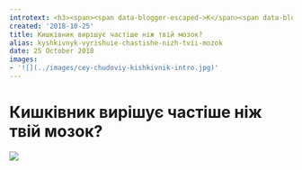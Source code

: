 ```yaml
---
introtext: <h3><span><span data-blogger-escaped->К</span><span data-blogger-escaped-><span data-blogger-escaped->ороткий огляд цікавої книжки</span></span></span></h3> <p><span><span data-blogger-escaped-><span data-blogger-escaped->"Цей чудовий кишківник"</span></span></span></p> <p><span data-blogger-escaped-><span data-blogger-escaped-> Ніхто, мабуть, до Джулії Ендерс не висловлювався з такою любов'ю, дотепністю та поетичністю про кишківник! І він на це безумовно заслуговує! Автор розповідає про різні типи кишкової мікробіоти і як це впливає на схильність до надмірної ваги, про те, як наші "туалетні" звички наближають нас до геморою та варикозу, про те, чому парацетамол може бути токсичним для деяких людей, хто такий Дракула з біохімічної точки зору, чим небезпечні хворі токсоплазмозом водії на дорогах, чому чим більше ми миємося, тим більше від нас тхне, чому не варто накидатися на клітковину, якщо до цього ми її споживали мало, та ще про багато всього цікавого. І хоч подекуди зустрічаються деякі нестиковки (можливо, зумовлені перекладом), це зовсім не применшує отриманого задоволення! Приємного читання! </span></span></p> <p> </p>
created: '2018-10-25'
title: Кишківник вирішує частіше ніж твій мозок?
alias: kyshkivnyk-vyrishuie-chastishe-nizh-tvii-mozok
date: 25 October 2018
images:
- '![](../images/cey-chudoviy-kishkivnik-intro.jpg)'
---
```


# Кишківник вирішує частіше ніж твій мозок?

![](../images/cey-chudoviy-kishkivnik-intro.jpg)
